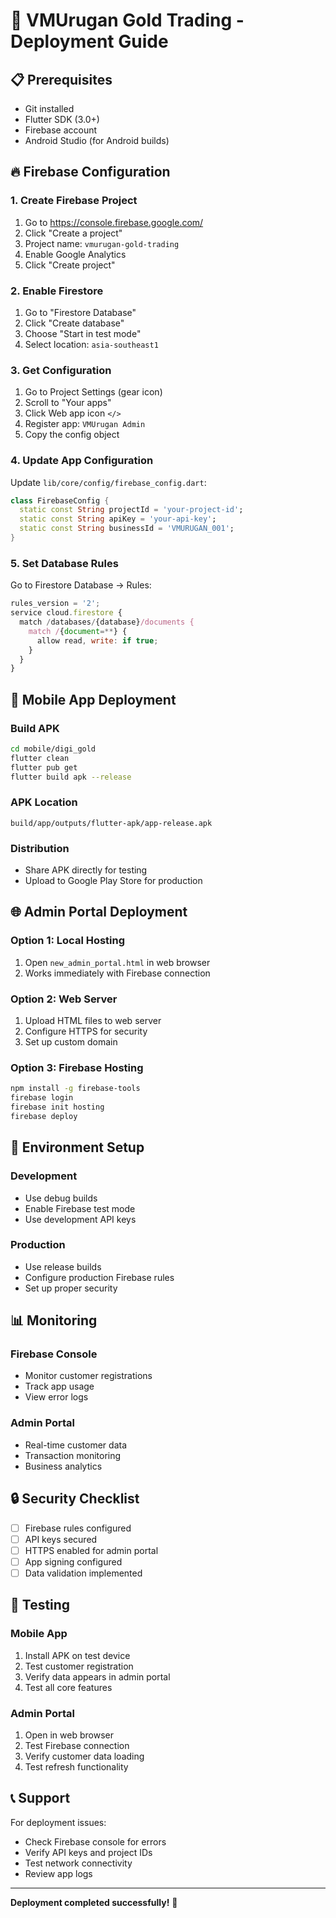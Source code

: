 # 🚀 VMUrugan Gold Trading - Deployment Guide

## 📋 Prerequisites

- Git installed
- Flutter SDK (3.0+)
- Firebase account
- Android Studio (for Android builds)

## 🔥 Firebase Configuration

### 1. Create Firebase Project
1. Go to https://console.firebase.google.com/
2. Click "Create a project"
3. Project name: `vmurugan-gold-trading`
4. Enable Google Analytics
5. Click "Create project"

### 2. Enable Firestore
1. Go to "Firestore Database"
2. Click "Create database"
3. Choose "Start in test mode"
4. Select location: `asia-southeast1`

### 3. Get Configuration
1. Go to Project Settings (gear icon)
2. Scroll to "Your apps"
3. Click Web app icon `</>`
4. Register app: `VMUrugan Admin`
5. Copy the config object

### 4. Update App Configuration
Update `lib/core/config/firebase_config.dart`:
```dart
class FirebaseConfig {
  static const String projectId = 'your-project-id';
  static const String apiKey = 'your-api-key';
  static const String businessId = 'VMURUGAN_001';
}
```

### 5. Set Database Rules
Go to Firestore Database → Rules:
```javascript
rules_version = '2';
service cloud.firestore {
  match /databases/{database}/documents {
    match /{document=**} {
      allow read, write: if true;
    }
  }
}
```

## 📱 Mobile App Deployment

### Build APK
```bash
cd mobile/digi_gold
flutter clean
flutter pub get
flutter build apk --release
```

### APK Location
```
build/app/outputs/flutter-apk/app-release.apk
```

### Distribution
- Share APK directly for testing
- Upload to Google Play Store for production

## 🌐 Admin Portal Deployment

### Option 1: Local Hosting
1. Open `new_admin_portal.html` in web browser
2. Works immediately with Firebase connection

### Option 2: Web Server
1. Upload HTML files to web server
2. Configure HTTPS for security
3. Set up custom domain

### Option 3: Firebase Hosting
```bash
npm install -g firebase-tools
firebase login
firebase init hosting
firebase deploy
```

## 🔧 Environment Setup

### Development
- Use debug builds
- Enable Firebase test mode
- Use development API keys

### Production
- Use release builds
- Configure production Firebase rules
- Set up proper security

## 📊 Monitoring

### Firebase Console
- Monitor customer registrations
- Track app usage
- View error logs

### Admin Portal
- Real-time customer data
- Transaction monitoring
- Business analytics

## 🔒 Security Checklist

- [ ] Firebase rules configured
- [ ] API keys secured
- [ ] HTTPS enabled for admin portal
- [ ] App signing configured
- [ ] Data validation implemented

## 🎯 Testing

### Mobile App
1. Install APK on test device
2. Test customer registration
3. Verify data appears in admin portal
4. Test all core features

### Admin Portal
1. Open in web browser
2. Test Firebase connection
3. Verify customer data loading
4. Test refresh functionality

## 📞 Support

For deployment issues:
- Check Firebase console for errors
- Verify API keys and project IDs
- Test network connectivity
- Review app logs

---

**Deployment completed successfully!** 🎉
